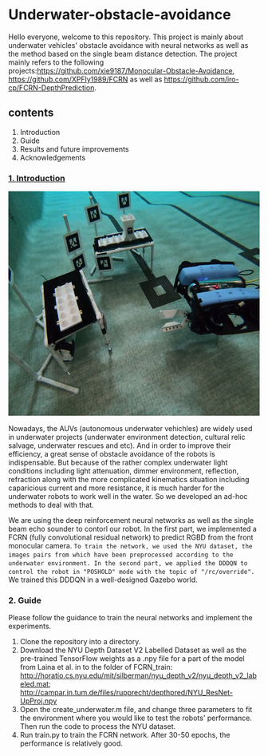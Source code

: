# Underwater-obstacle-avoidance

Hello everyone, welcome to this repository. This project is mainly about underwater vehicles' obstacle avoidance with neural networks as well as the method based on the single beam distance detection. The project mainly refers to the following projects:https://github.com/xie9187/Monocular-Obstacle-Avoidance, https://github.com/XPFly1989/FCRN as well as https://github.com/iro-cp/FCRN-DepthPrediction.
## contents
1. Introduction
2. Guide
3. Results and future improvements
4. Acknowledgements
### [1. Introduction](https://github.com/2590477658/Underwater-obstacle-avoidance#1-introduction)
<div align=center><img width="600" height="450" src="https://github.com/2590477658/Underwater-obstacle-avoidance/raw/master/images/Bluerov_in_another_project.JPG" alt="The working Bluerov robot from another project(block assembly)"/></div>

Nowadays, the AUVs (autonomous underwater vehichles) are widely used in underwater projects (underwater environment detection, cultural relic salvage, underwater rescues and etc). And in order to improve their efficiency, a great sense of obstacle avoidance of the robots is indispensable. But because of the rather complex underwater light conditions including light attenuation, dimmer environment, reflection, refraction along with the more complicated kinematics situation including caparicious current and more resistance, it is much harder for the underwater robots to work well in the water. So we developed an ad-hoc methods to deal with that.

We are using the deep reinforcement neural networks as well as the single beam echo sounder to contorl our robot. In the first part, we implemented a FCRN (fully convolutional residual network) to predict RGBD from the front monocular camera. `To train the network, we used the NYU dataset, the images pairs from which have been preprocessed according to the underwater environment. In the second part, we applied the DDDQN to control the robot in "POSHOLD" mode with the topic of "/rc/override".` We trained this DDDQN in a well-designed Gazebo world. 
### 2. Guide
Please follow the guidance to train the neural networks and implement the experiments.
1. Clone the repository into a directory.
2. Download the NYU Depth Dataset V2 Labelled Dataset as well as the pre-trained TensorFlow weights as a .npy file for a part of the model from Laina et al. in to the folder of FCRN_train:
http://horatio.cs.nyu.edu/mit/silberman/nyu_depth_v2/nyu_depth_v2_labeled.mat; http://campar.in.tum.de/files/rupprecht/depthpred/NYU_ResNet-UpProj.npy 
3. Open the create_underwater.m file, and change three parameters to fit the environment where you would like to test the robots' performance. Then run the code to process the NYU dataset. 
4. Run train.py to train the FCRN network. After 30-50 epochs, the performance is relatively good.
